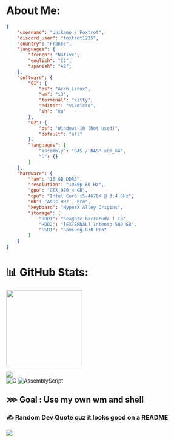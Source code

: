 # About Me:
```json
{
    "username": "Unikamo / Foxtrot",
    "discord_user": "foxtrot1225",
    "country": "France",
    "languages": {
        "french": "Native",
        "english": "C1",
        "spanish": "A2",
    },
    "software": {
        "01": {
            "os": "Arch Linux",
            "wm": "i3",
            "terminal": "kitty",
            "editor": "vi/micro",
            "sh": "nu"
        },
        "02": {
            "os": "Windows 10 (Not used)",
            "default": "all"
        },
        "languages": [
            "assembly": "GAS / NASM x86_64",
            "C": {}
        ]
    },
    "hardware": {
        "ram": "16 GB DDR3",
        "resolution": "1080p 60 Hz",
        "gpu": "GTX 970 4 GB",
        "cpu": "Intel Core i5-4670K @ 3.4 GHz",
        "mb": "Asus H97 - Pro",
        "keyboard": "HyperX Alloy Origins",
        "storage": [
            "HDD1": "Seagate Barracuda 1 TB",
            "HDD2": "[EXTERNAL] Intenso 500 GB",
            "SSD1": "Samsung 870 Pro"
        ]
    }
}

```
# 📊 GitHub Stats:

<p float="left">
  <img height=200 align="center" src="https://github-readme-stats.vercel.app/api?username=Unikamo&theme=nord&hide_border=false&include_all_comits=true&count_private=false" />
</p>

![](https://github-readme-stats.vercel.app/api/top-langs/?username=Unikamo&theme=nord&hide_border=false&include_all_commits=true&count_private=false&lang_count=5)
<br>
![C](https://img.shields.io/badge/c-%2300599C.svg?style=for-the-badge&logo=c&logoColor=white) ![AssemblyScript](https://img.shields.io/badge/assembly%20script-%23000000.svg?style=for-the-badge&logo=assemblyscript&logoColor=white)

## ⋙ Goal : Use my own wm and shell


### ✍️ Random Dev Quote cuz it looks good on a README
![](https://quotes-github-readme.vercel.app/api?type=horizontal&theme=tokyonight)
